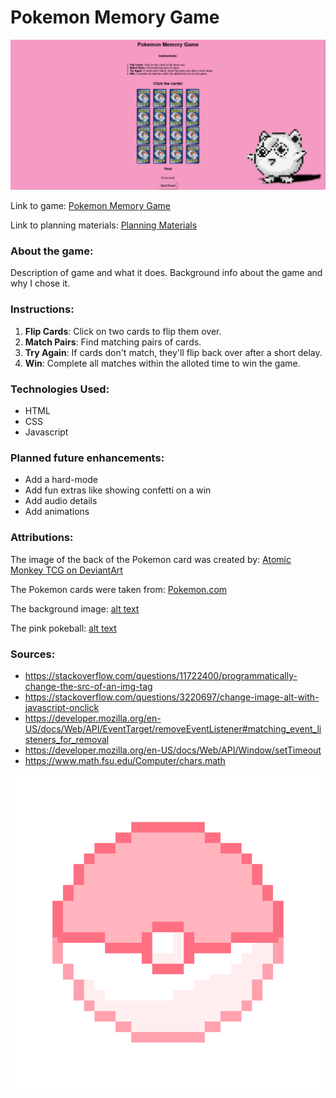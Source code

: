 # Pokemon Memory Game 

![Online Pokemon Memory Card Game](./assets/pokemon-screenshot.png)

Link to game: [Pokemon Memory Game](https://www.google.com)

Link to planning materials: [Planning Materials](https://github.com/morganrford/pokemon-memory-game/blob/main/projectplanning.md)

### About the game:

Description of game and what it does. Background info about the game and why I chose it.

### Instructions:

1. **Flip Cards**: Click on two cards to flip them over.
2. **Match Pairs**: Find matching pairs of cards.
3. **Try Again**: If cards don't match, they'll flip back over after a short delay.
4. **Win**: Complete all matches within the alloted time to win the game.

### Technologies Used:

* HTML
* CSS
* Javascript 

### Planned future enhancements:

* Add a hard-mode
* Add fun extras like showing confetti on a win
* Add audio details
* Add animations

### Attributions:

The image of the back of the Pokemon card was created by: [Atomic Monkey TCG on DeviantArt](atomicmonkeyTCG.deviantart.com)

The Pokemon cards were taken from: [Pokemon.com](https://www.pokemon.com/us/pokemon-tcg/pokemon-cards)

The background image: [alt text](https://www.google.com)

The pink pokeball: [alt text](https://www.google.com)


### Sources:

* https://stackoverflow.com/questions/11722400/programmatically-change-the-src-of-an-img-tag
* https://stackoverflow.com/questions/3220697/change-image-alt-with-javascript-onclick
* https://developer.mozilla.org/en-US/docs/Web/API/EventTarget/removeEventListener#matching_event_listeners_for_removal
* https://developer.mozilla.org/en-US/docs/Web/API/Window/setTimeout
* https://www.math.fsu.edu/Computer/chars.math

![Pink Pokeball](./assets/icon.png)
